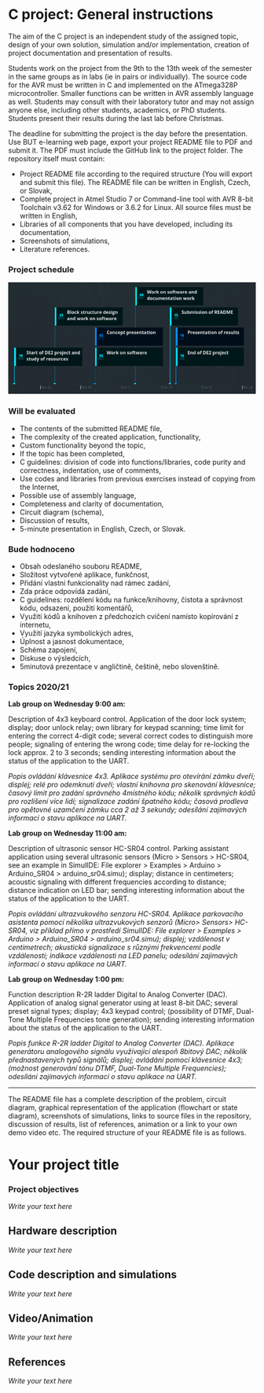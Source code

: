 # C project: General instructions

The aim of the C project is an independent study of the assigned topic, design of your own solution, simulation and/or implementation, creation of project documentation and presentation of results.

Students work on the project from the 9th to the 13th week of the semester in the same groups as in labs (ie in pairs or individually). The source code for the AVR must be written in C and implemented on the ATmega328P microcontroller. Smaller functions can be written in AVR assembly language as well. Students may consult with their laboratory tutor and may not assign anyone else, including other students, academics, or PhD students. Students present their results during the last lab before Christmas.

The deadline for submitting the project is the day before the presentation. Use BUT e-learning web page, export your project README file to PDF and submit it. The PDF must include the GitHub link to the project folder. The repository itself must contain:
   * Project README file according to the required structure (You will export and submit this file). The README file can be written in English, Czech, or Slovak,
   * Complete project in Atmel Studio 7 or Command-line tool with AVR 8-bit Toolchain v3.62 for Windows or 3.6.2 for Linux. All source files must be written in English,
   * Libraries of all components that you have developed, including its documentation,
   * Screenshots of simulations,
   * Literature references.


### Project schedule

![Project schedule](Images/timeline.png)


### Will be evaluated
   * The contents of the submitted README file,
   * The complexity of the created application, functionality,
   * Custom functionality beyond the topic,
   * If the topic has been completed,
   * C guidelines: division of code into functions/libraries, code purity and correctness, indentation, use of comments,
   * Use codes and libraries from previous exercises instead of copying from the Internet,
   * Possible use of assembly language,
   * Completeness and clarity of documentation,
   * Circuit diagram (schema),
   * Discussion of results,
   * 5-minute presentation in English, Czech, or Slovak.

### Bude hodnoceno
   * Obsah odeslaného souboru README,
   * Složitost vytvořené aplikace, funkčnost,
   * Přidání vlastní funkcionality nad rámec zadání,
   * Zda práce odpovídá zadání,
   * C guidelines: rozdělení kódu na funkce/knihovny, čistota a správnost kódu, odsazení, použití komentářů,
   * Využití kódů a knihoven z předchozích cvičení namísto kopírování z internetu,
   * Využití jazyka symbolických adres,
   * Úplnost a jasnost dokumentace,
   * Schéma zapojení,
   * Diskuse o výsledcích,
   * 5minutová prezentace v angličtině, češtině, nebo slovenštině.


### Topics 2020/21

**Lab group on Wednesday 9:00 am:**

Description of 4x3 keyboard control. Application of the door lock system; display; door unlock relay; own library for keypad scanning; time limit for entering the correct 4-digit code; several correct codes to distinguish more people; signaling of entering the wrong code; time delay for re-locking the lock approx. 2 to 3 seconds; sending interesting information about the status of the application to the UART.

*Popis ovládání klávesnice 4x3. Aplikace systému pro otevírání zámku dveří; displej; relé pro odemknutí dveří; vlastní knihovna pro skenování klávesnice; časový limit pro zadání správného 4místného kódu; několik správných kódů pro rozlišení více lidí; signalizace zadání špatného kódu; časová prodleva pro opětovné uzamčení zámku cca 2 až 3 sekundy; odesílání zajímavých informací o stavu aplikace na UART.*

**Lab group on Wednesday 11:00 am:**

Description of ultrasonic sensor HC-SR04 control. Parking assistant application using several ultrasonic sensors (Micro > Sensors > HC-SR04, see an example in SimulIDE: File explorer > Examples > Arduino > Arduino_SR04 > arduino_sr04.simu); display; distance in centimeters; acoustic signaling with different frequencies according to distance; distance indication on LED bar; sending interesting information about the status of the application to the UART.

*Popis ovládání ultrazvukového senzoru HC-SR04. Aplikace parkovacího asistenta pomocí několika ultrazvukových senzorů (Micro> Sensors> HC-SR04, viz příklad přímo v prostředí SimulIDE: File explorer > Examples > Arduino > Arduino_SR04 > arduino_sr04.simu); displej; vzdálenost v centimetrech; akustická signalizace s různými frekvencemi podle vzdálenosti; indikace vzdálenosti na LED panelu; odesílání zajímavých informací o stavu aplikace na UART.*

**Lab group on Wednesday 1:00 pm:**

Function description R-2R ladder Digital to Analog Converter (DAC). Application of analog signal generator using at least 8-bit DAC; several preset signal types; display; 4x3 keypad control; (possibility of DTMF, Dual-Tone Multiple Frequencies tone generation); sending interesting information about the status of the application to the UART.

*Popis funkce R-2R ladder Digital to Analog Converter (DAC). Aplikace generátoru analogového signálu využívající alespoň 8bitový DAC; několik přednastavených typů signálů; displej; ovládání pomocí klávesnice 4x3; (možnost generování tónu DTMF, Dual-Tone Multiple Frequencies); odesílání zajímavých informací o stavu aplikace na UART.*


---

The README file has a complete description of the problem, circuit diagram, graphical representation of the application (flowchart or state diagram), screenshots of simulations, links to source files in the repository, discussion of results, list of references, animation or a link to your own demo video etc. The required structure of your README file is as follows.

# Your project title

### Project objectives

*Write your text here*


## Hardware description

*Write your text here*


## Code description and simulations

*Write your text here*


## Video/Animation

*Write your text here*


## References

*Write your text here*
